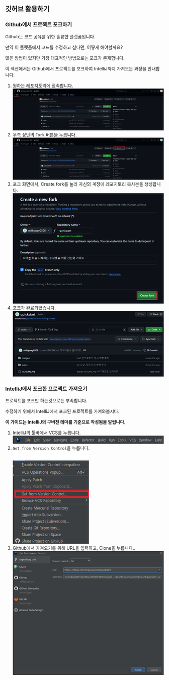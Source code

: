 ## 깃허브 활용하기

### Github에서 프로젝트 포크하기

Github는 코드 공유를 위한 훌륭햔 플랫폼입니다.

만약 이 플랫폼에서 코드를 수정하고 싶다면, 어떻게 해야할까요?

많은 방법이 있지만 가장 대표적인 방법으로는 포크가 존재합니다.

이 섹션에서는 Github에서 프로젝트를 포크하여 IntelliJ까지 가져오는 과정을 안내합니다.

1. 원하는 레포지토리에 접속합니다.<br>
   ![접속 화면](../../../../images/04/connect.png)<br>
2. 우측 상단의 `Fork` 버튼을 누릅니다.<br>
   ![포크 버튼](../../../../images/04/pre_fork.png)<br>
3. 포크 화면에서, Create fork를 눌러 자신의 계정에 레포지토리 복사본을 생성합니다.<br>
   ![포크 화면](../../../../images/04/fork.png)<br>
4. 포크가 완료되었습니다. <br>
   ![포크 완료 화면](../../../../images/04/complete_fork.png)<br>

### IntelliJ에서 포크한 프로젝트 가져오기

프로젝트를 포크만 하는것으로는 부족합니다.

수정하기 위해서 IntelliJ에서 포크된 프로젝트를 가져와봅시다.

<b> 이 가이드는 IntelliJ의 구버전 테마를 기준으로 작성됨을 알립니다. </b>

1. IntelliJ의 툴바에서 VCS를 누릅니다. <br>
   ![VCS](../../../../images/04/vcs_button.png)<br>
2. `Get from Version Control`을 누릅니다. <br>
   ![Get from Version Control](../../../../images/04/version_control.png)<br>
3. Github에서 가져오기를 위해 URL을 입력하고, Clone을 누릅니다.. <br>
   ![URL 입력](../../../../images/04/version_control_panel.png)<br>